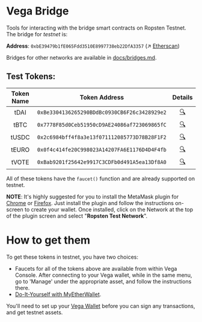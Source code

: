 # Vega Bridge
Tools for interacting with the bridge smart contracts on Ropsten Testnet. The bridge for *testnet* is:

**Address**: `0xbE39479b1fE065Fdd3510E8997738eb22DfA3357` (↗️ [Etherscan](https://ropsten.etherscan.io/address/0xbE39479b1fE065Fdd3510E8997738eb22DfA3357))

Bridges for other networks are available in [docs/bridges.md](./docs/bridges.md).
## Test Tokens:
| Token Name | Token Address | Details |
|:----------:|:-------------:|:-------:|
|    tDAI    | `0xBe3304136265290BDdBc0930CB6F26c3428929e2`              | [🔍](./docs/tokens.md#tdai)        |
|    tBTC    | `0x7778F85d0Ceb51950cD9AE24086af723069865fC`              | [🔍](./docs/tokens.md#tbtc)        |
|    tUSDC   | `0x2c6984bff4f8a3e13f071112085773D78B28F1F2`              | [🔍](./docs/tokens.md#tusdc)        |
|    tEURO   | `0x0f4c414fe20C998023A14207FA6E1176D4D4F4fb`              | [🔍](./docs/tokens.md#teuro)        |
|    tVOTE   | `0xBab9201f25642e9917C3CDFb0d491A5ea13Df8A0`              | [🔍](./docs/tokens.md#tvote)        |

All of these tokens have the `faucet()` function and are already supported on testnet.

**NOTE**: It's highly suggested for you to install the MetaMask plugin for [Chrome](https://chrome.google.com/webstore/detail/metamask/nkbihfbeogaeaoehlefnkodbefgpgknn?hl=en) or [Firefox](https://addons.mozilla.org/en-GB/firefox/addon/ether-metamask/). Just install the plugin and follow the instructions on-screen to create your wallet. Once installed, click on the Network at the top of the plugin screen and select "**Ropsten Test Network**".


# How to get them
To get these tokens in testnet, you have two choices:
- Faucets for all of the tokens above are available from within Vega Console. After connecting to your Vega wallet, while in the same menu, go to 'Manage' under the appropriate asset, and follow the instructions there.
- [Do-It-Yourself with MyEtherWallet](./docs/mew.md).

You'll need to set up your [Vega Wallet](https://github.com/vegaprotocol/go-wallet) before you can sign any transactions, and get testnet assets. 
